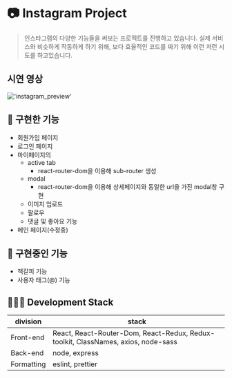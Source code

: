 # 📷 Instagram Project

> 인스타그램의 다양한 기능들을 써보는 프로젝트를 진행하고 있습니다.
> 실제 서비스와 비슷하게 작동하게 하기 위해, 보다 효율적인 코드를 짜기 위해 이런 저런 시도를 하고있습니다.

## 시연 영상

!['instagram_preview'](https://github.com/gollumnima/instagram-frontend/blob/main/public/media/instagram_preview.gif)

## 🍎 구현한 기능

- 회원가입 페이지
- 로그인 페이지
- 마이페이지의
  - active tab
    - react-router-dom을 이용해 sub-router 생성
  - modal
    - react-router-dom을 이용해 상세페이지와 동일한 url을 가진 modal창 구현
  - 이미지 업로드
  - 팔로우
  - 댓글 및 좋아요 기능
- 메인 페이지(수정중)

## 🍏 구현중인 기능

- 책갈피 기능
- 사용자 태그(@) 기능

## 👩🏻‍💻 Development Stack

<table>
<thead>
<tr>
<th>division</th>
<th>stack</th>
</tr>
</thead>
<tbody>
<tr>
<td>Front-end</td>
<td>React, React-Router-Dom, React-Redux, Redux-toolkit, ClassNames, axios, node-sass</td></tr>
<tr><td>Back-end</td>
<td>node, express</td></tr>
<tr><td>Formatting</td>
<td>eslint, prettier</td></tr>
</tbody>
</table>

